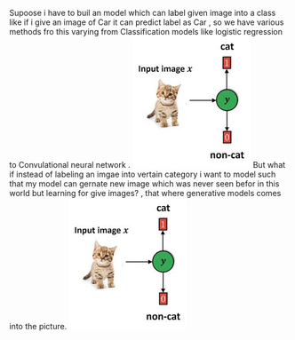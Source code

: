 Supoose i have to buil an model which can label given image into a class like if i give an image of Car it can predict label as Car , so we have various methods fro this varying from
Classification models like logistic regression to Convulational neural network .
![Alt Text](https://github.com/Amitkupadhyay0/Diffusion-Model/blob/main/IMAGES/cat_or_not.jpg)
But what if instead of labeling an imgae into vertain category i want to model such that my model can gernate
new image which was never seen befor in this world but learning for give images? , that where generative models comes into the picture.
![Alt Text](https://github.com/Amitkupadhyay0/Diffusion-Model/blob/main/IMAGES/cat_or_not.jpg)
